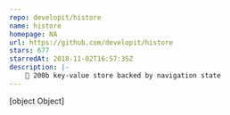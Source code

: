 ```yaml
---
repo: developit/histore
name: histore
homepage: NA
url: https://github.com/developit/histore
stars: 677
starredAt: 2018-11-02T16:57:35Z
description: |-
    🏬 200b key-value store backed by navigation state
---
```


[object Object]
